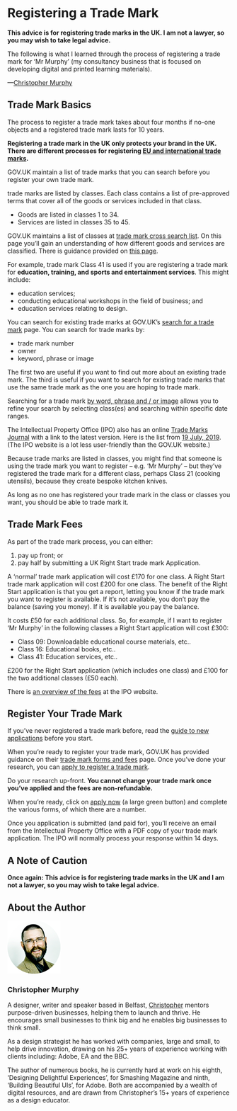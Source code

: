 Registering a Trade Mark
========================

**This advice is for registering trade marks in the UK. I am not a lawyer, so you may wish to take legal advice.**

The following is what I learned through the process of registering a trade mark for ‘Mr Murphy’ (my consultancy business that is focused on developing digital and printed learning materials).

—[Christopher Murphy][00]



Trade Mark Basics
-----------------

The process to register a trade mark takes about four months if no-one objects and a registered trade mark lasts for 10 years.

**Registering a trade mark in the UK only protects your brand in the UK. There are different processes for registering [EU and international trade marks][01].**

GOV.UK maintain a list of trade marks that you can search before you register your own trade mark.

trade marks are listed by classes. Each class contains a list of pre-approved terms that cover all of the goods or services included in that class.

+ Goods are listed in classes 1 to 34.
+ Services are listed in classes 35 to 45.

GOV.UK maintains a list of classes at [trade mark cross search list][02]. On this page you’ll gain an understanding of how different goods and services are classified. There is guidance provided on [this page][03].

For example, trade mark Class 41 is used if you are registering a trade mark for **education, training, and sports and entertainment services**. This might include:

+ education services;
+ conducting educational workshops in the field of business; and
+ education services relating to design.

You can search for existing trade marks at GOV.UK’s [search for a trade mark][04] page. You can search for trade marks by:

+ trade mark number
+ owner
+ keyword, phrase or image

The first two are useful if you want to find out more about an existing trade mark. The third is useful if you want to search for existing trade marks that use the same trade mark as the one you are hoping to trade mark.

Searching for a trade mark [by word, phrase and / or image][05] allows you to refine your search by selecting class(es) and searching within specific date ranges.

The Intellectual Property Office (IPO) also has an online [Trade Marks Journal][06] with a link to the latest version. Here is the list from [19 July, 2019][07]. (The IPO website is a lot less user-friendly than the GOV.UK website.)

Because trade marks are listed in classes, you might find that someone is using the trade mark you want to register – e.g. ‘Mr Murphy’ – but they’ve registered the trade mark for a different class, perhaps Class 21 (cooking utensils), because they create bespoke kitchen knives.

As long as no one has registered your trade mark in the class or classes you want, you should be able to trade mark it.



Trade Mark Fees
---------------

As part of the trade mark process, you can either:

1. pay up front; or
2. pay half by submitting a UK Right Start trade mark Application.

A ‘normal’ trade mark application will cost £170 for one class. A Right Start trade mark application will cost £200 for one class. The benefit of the Right Start application is that you get a report, letting you know if the trade mark you want to register is available. If it’s not available, you don’t pay the balance (saving you money). If it is available you pay the balance.

It costs £50 for each additional class. So, for example, if I want to register ‘Mr Murphy’ in the following classes a Right Start application will cost £300:

+ Class 09: Downloadable educational course materials, etc..
+ Class 16: Educational books, etc..
+ Class 41: Education services, etc..

£200 for the Right Start application (which includes one class) and £100 for the two additional classes (£50 each).

There is [an overview of the fees][08] at the IPO website.



Register Your Trade Mark
------------------------

If you’ve never registered a trade mark before, read the [guide to new applications][09] before you start.

When you’re ready to register your trade mark, GOV.UK has provided guidance on their [trade mark forms and fees][10] page. Once you’ve done your research, you can [apply to register a trade mark][11].

Do your research up-front. **You cannot change your trade mark once you’ve applied and the fees are non-refundable.**

When you’re ready, click on [apply now][12] (a large green button) and complete the various forms, of which there are a number.

Once you application is submitted (and paid for), you’ll receive an email from the Intellectual Property Office with a PDF copy of your trade mark application. The IPO will normally process your response within 14 days.



A Note of Caution
-----------------

**Once again: This advice is for registering trade marks in the UK and I am not a lawyer, so you may wish to take legal advice.**



About the Author
----------------

![Christopher Murphy](images/mr-murphy.png)

### Christopher Murphy

A designer, writer and speaker based in Belfast, [Christopher][13] mentors purpose-driven businesses, helping them to launch and thrive. He encourages small businesses to think big and he enables big businesses to think small.

As a design strategist he has worked with companies, large and small, to help drive innovation, drawing on his 25+ years of experience working with clients including: Adobe, EA and the BBC.

The author of numerous books, he is currently hard at work on his eighth, ‘Designing Delightful Experiences’, for Smashing Magazine and ninth, ‘Building Beautiful UIs’, for Adobe. Both are accompanied by a wealth of digital resources, and are drawn from Christopher’s 15+ years of experience as a design educator.



<!-- Links -->

[01]: https://www.gov.uk/government/publications/protecting-your-uk-intellectual-property-abroad

[02]: https://www.gov.uk/government/publications/searching-for-similar-trade-mark-goodsservices-in-other-classes/trade-mark-cross-search-list

[03]: https://www.gov.uk/government/publications/searching-for-similar-trade-mark-goodsservices-in-other-classes

[04]: https://www.gov.uk/search-for-trademark

[05]: https://trademarks.ipo.gov.uk/ipo-tmtext

[06]: https://www.ipo.gov.uk/t-tmj.htm

[07]: https://www.ipo.gov.uk/t-tmj/tm-journals/2019-029/index.html

[08]: https://www.ipo.gov.uk/tm3-servicesfees

[09]: https://www.gov.uk/guidance/trade-marks-manual/new-applications

[10]: https://www.gov.uk/government/publications/trade-mark-forms-and-fees

[11]: https://www.gov.uk/how-to-register-a-trade-mark

[12]: https://www.gov.uk/how-to-register-a-trade-mark/apply

[13]: https://twitter.com/fehler

[00]: https://github.com/fehler/miscellany/blob/master/registering-a-trade-mark/registering-a-trade-mark.md#about-the-author